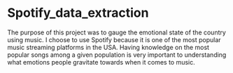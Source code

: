 # Spotify_data_extraction
The purpose of this project was to gauge the emotional state of the country using music. I choose to use Spotify because it is one of the most popular music streaming platforms in the USA. Having knowledge on the most popular songs among a given population is very important to understanding what emotions people gravitate towards when it comes to music. 
